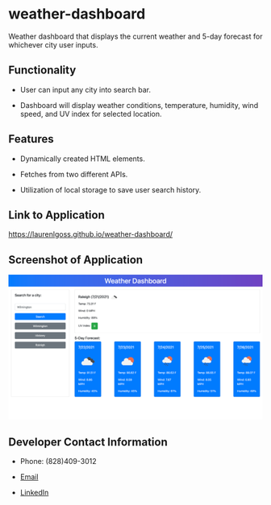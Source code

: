 # weather-dashboard

Weather dashboard that displays the current weather and 5-day forecast for whichever city user inputs.

## Functionality

* User can input any city into search bar.

* Dashboard will display weather conditions, temperature, humidity, wind speed, and UV index for selected location.

## Features

* Dynamically created HTML elements.

* Fetches from two different APIs.

* Utilization of local storage to save user search history.

## Link to Application 

https://laurenlgoss.github.io/weather-dashboard/

## Screenshot of Application

![Weather Dashboard Screenshot](./assets/images/weather-dashboard-screenshot.png)

## Developer Contact Information

* Phone: (828)409-3012

* [Email](laurenlgoss98@gmail.com)

* [LinkedIn](https://www.linkedin.com/in/laurenlgoss/)